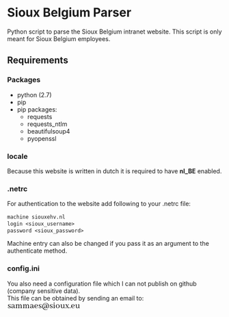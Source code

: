 # Sioux Belgium Parser
Python script to parse the Sioux Belgium intranet website.
This script is only meant for Sioux Belgium employees.

## Requirements

### Packages
- python (2.7)
- pip
- pip packages:
  - requests
  - requests_ntlm
  - beautifulsoup4
  - pyopenssl
  
### locale
Because this website is written in dutch it is required to have <b>nl_BE</b> enabled.

### .netrc
For authentication to the website add following to your .netrc file:
```
machine siouxehv.nl
login <sioux_username>
password <sioux_password>
```
Machine entry can also be changed if you pass it as an argument to the authenticate method.

### config.ini
You also need a configuration file which I can not publish on github (company sensitive data). <br />
This file can be obtained by sending an email to: <br />
<img src="https://github.com/sammaes/SiouxBelgiumParser/blob/master/Readme_resources/adres.png?raw=true" style="vertical-align: middle;" />

